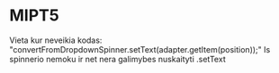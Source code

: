 # MIPT5
Vieta kur neveikia kodas: 
"convertFromDropdownSpinner.setText(adapter.getItem(position));"
Is spinnerio nemoku ir net nera galimybes nuskaityti .setText
